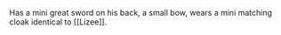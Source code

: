 Has a mini great sword on his back, a small bow, wears a mini matching cloak identical to [[Lizee]].
